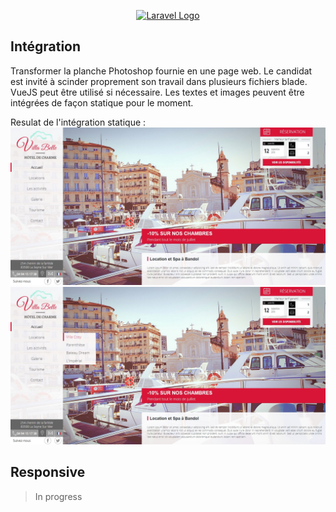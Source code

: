<p align="center"><a href="https://laravel.com" target="_blank"><img src="https://www.my-groom-service.com/wp-content/uploads/2022/08/logo-groomservice.png" width="400" alt="Laravel Logo"></a></p>



## Intégration

Transformer la planche Photoshop fournie en une page web. Le candidat est invité à scinder proprement son travail dans plusieurs fichiers blade. VueJS peut être utilisé si nécessaire.
Les textes et images peuvent être intégrées de façon statique pour le moment.

Resulat de l'intégration statique : ![chrome_P0moL7Dw8j.jpg](README.img%2Fchrome_P0moL7Dw8j.jpg) ![chrome_1qlrjDo5Xn.jpg](README.img%2Fchrome_1qlrjDo5Xn.jpg)



## Responsive

> In progress
